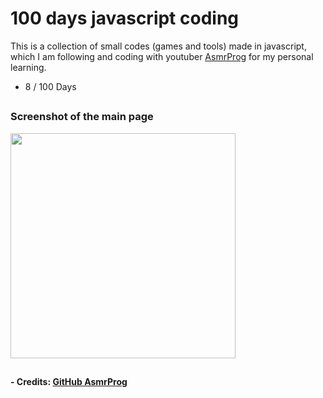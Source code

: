 # 100 days javascript coding

This is a collection of small codes (games and tools) made in javascript, which I am following and coding with youtuber [AsmrProg](https://www.youtube.com/@AsmrProg) for my personal learning.

* 8 / 100 Days

##

### Screenshot of the main page
<div >
  <img height="360em" src="https://cdn.discordapp.com/attachments/715640649051013144/1278932969955786832/screenshot.png?ex=66d29aa5&is=66d14925&hm=872757dfc01f2814189745c33dffcf3c18c53560d48ff9b84c0c0d0aacb9df1e&" />
</div>

##

#### - Credits: [GitHub AsmrProg](https://github.com/AsmrProg-YT/)